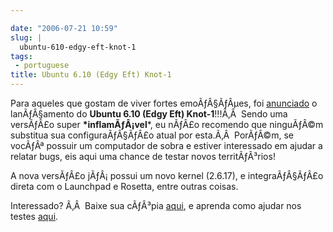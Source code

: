 ```yaml
---

date: "2006-07-21 10:59"
slug: |
  ubuntu-610-edgy-eft-knot-1
tags:
 - portuguese
title: Ubuntu 6.10 (Edgy Eft) Knot-1
---
```


Para aqueles que gostam de viver fortes emoÃƒÂ§ÃƒÂµes, foi
[anunciado](https://lists.ubuntu.com/archives/ubuntu-devel-announce/2006-July/000164.html)
o lanÃƒÂ§amento do **Ubuntu 6.10 (Edgy Eft) Knot-1**!!!Ã‚Â  Sendo uma
versÃƒÂ£o super **\*inflamÃƒÂ¡vel**\*, eu nÃƒÂ£o recomendo que
ninguÃƒÂ©m substitua sua configuraÃƒÂ§ÃƒÂ£o atual por esta.Ã‚Â 
PorÃƒÂ©m, se vocÃƒÂª possuir um computador de sobra e estiver
interessado em ajudar a relatar bugs, eis aqui uma chance de testar
novos territÃƒÂ³rios!

A nova versÃƒÂ£o jÃƒÂ¡ possui um novo kernel (2.6.17), e
integraÃƒÂ§ÃƒÂ£o direta com o Launchpad e Rosetta, entre outras coisas.

Interessado? Ã‚Â  Baixe sua cÃƒÂ³pia
[aqui](http://cdimage.ubuntu.com/releases/edgy/knot-1/), e aprenda como
ajudar nos testes [aqui](https://wiki.ubuntu.com/Testing).
